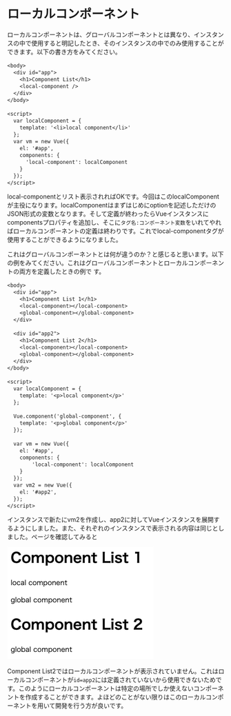 # ローカルコンポーネント

ローカルコンポーネントは、グローバルコンポーネントとは異なり、インスタンスの中で使用すると明記したとき、そのインスタンスの中でのみ使用することができます。以下の書き方をみてください。

```markup
<body>
  <div id="app">
    <h1>Component List</h1>
    <local-component />
  </div>
</body>

<script>
  var localComponent = {
    template: '<li>local component</li>'
  };
  var vm = new Vue({
    el: '#app',
    components: {
      'local-component': localComponent
    }
  });
</script>
```

local-componentとリスト表示されればOKです。今回はこのlocalComponentが主役になります。localComponentはまずはじめにoptionを記述しただけのJSON形式の変数となります。そして定義が終わったらVueインスタンスにcomponentsプロパティを追加し、そこに`タグ名:コンポーネント変数`をいれてやればローカルコンポーネントの定義は終わりです。これでlocal-componentタグが使用することができるようになりました。

これはグローバルコンポーネントとは何が違うのか？と感じると思います。以下の例をみてください。これはグローバルコンポーネントとローカルコンポーネントの両方を定義したときの例で
す。

```markup
<body>
  <div id="app">
    <h1>Component List 1</h1>
    <local-component></local-component>
    <global-component></global-component>
  </div>
  
  <div id="app2">
    <h1>Component List 2</h1>
    <local-component></local-component>
    <global-component></global-component>
  </div>
</body>

<script>
  var localComponent = {
    template: '<p>local component</p>'
  };
  
  Vue.component('global-component', {
    template: '<p>global component</p>'
  });
  
  var vm = new Vue({
    el: '#app',
    components: {
        'local-component': localComponent
    }
  });
  var vm2 = new Vue({
    el: '#app2',
  });
</script>
```

インスタンスで新たにvm2を作成し、app2に対してVueインスタンスを展開するようにしました。また、それぞれのインスタンスで表示される内容は同じとしました。ページを確認してみると

![&#x30B0;&#x30ED;&#x30FC;&#x30D0;&#x30EB;&#x30B3;&#x30F3;&#x30DD;&#x30FC;&#x30CD;&#x30F3;&#x30C8;&#x3068;&#x30ED;&#x30FC;&#x30AB;&#x30EB;&#x30B3;&#x30F3;&#x30DD;&#x30FC;&#x30CD;&#x30F3;&#x30C8;](../.gitbook/assets/sukurnshotto-2019-03-02-183047.png)

Component List2ではローカルコンポーネントが表示されていません。これはローカルコンポーネントが`id=app2`には定義されていないから使用できないためです。このようにローカルコンポーネントは特定の場所でしか使えないコンポーネントを作成することができます。よほどのことがない限りはこのローカルコンポーネントを用いて開発を行う方が良いです。


